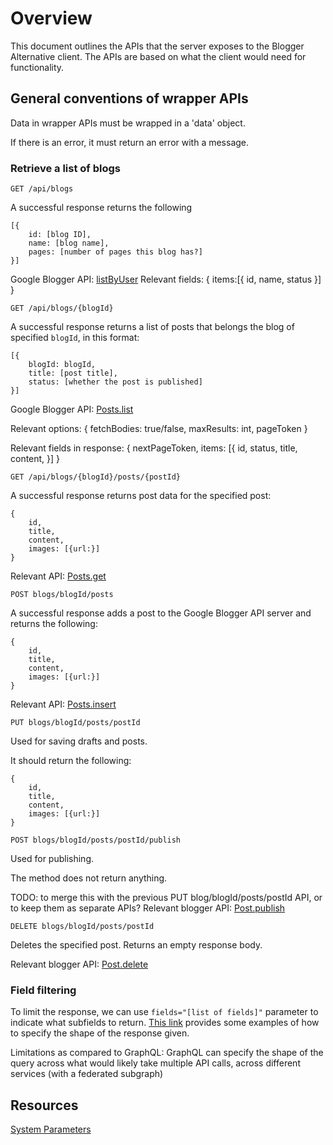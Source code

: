 # Overview

This document outlines the APIs that the server exposes to the Blogger Alternative client.
The APIs are based on what the client would need for functionality.

## General conventions of wrapper APIs

Data in wrapper APIs must be wrapped in a 'data' object.

If there is an error, it must return an error with a message.
### Retrieve a list of blogs
`GET /api/blogs`

A successful response returns the following
```
[{
    id: [blog ID],
    name: [blog name],
    pages: [number of pages this blog has?]
}]
```

Google Blogger API: [listByUser](https://developers.google.com/blogger/docs/3.0/reference/blogs/listByUser)
Relevant fields:
{
    items:[{
        id,
        name,
        status
    }]
}

`GET /api/blogs/{blogId}`

A successful response returns a list of posts that belongs the blog of specified `blogId`, in this format:

```
[{
    blogId: blogId,
    title: [post title],
    status: [whether the post is published]
}]
```

Google Blogger API: [Posts.list](https://developers.google.com/blogger/docs/3.0/reference/posts/list)

Relevant options:
{
    fetchBodies: true/false,
    maxResults: int,
    pageToken
}

Relevant fields in response:
{
    nextPageToken,
    items: [{
        id,
        status,
        title,
        content,
    }]
}

`GET /api/blogs/{blogId}/posts/{postId}`

A successful response returns post data for the specified post:

```
{
    id,
    title,
    content,
    images: [{url:}]
}
```

Relevant API: [Posts.get](https://developers.google.com/blogger/docs/3.0/reference/posts/get)



`POST blogs/blogId/posts`

A successful response adds a post to the Google Blogger API server and returns the following:

```
{
    id,
    title,
    content,
    images: [{url:}]
}
```

Relevant API: [Posts.insert](https://developers.google.com/blogger/docs/3.0/reference/posts#resource)

`PUT blogs/blogId/posts/postId`

Used for saving drafts and posts.

It should return the following:
```
{
    id,
    title,
    content,
    images: [{url:}]
}
```

`POST blogs/blogId/posts/postId/publish`

Used for publishing.

The method does not return anything.

TODO: to merge this with the previous PUT blog/blogId/posts/postId API, or to keep them as separate APIs?
Relevant blogger API: [Post.publish](https://developers.google.com/blogger/docs/3.0/reference/posts/publish)

`DELETE blogs/blogId/posts/postId`

Deletes the specified post.
Returns an empty response body.

Relevant blogger API: [Post.delete](https://developers.google.com/blogger/docs/3.0/reference/posts/delete)

### Field filtering

To limit the response, we can use `fields="[list of fields]"` parameter to indicate what subfields to return.
[This link](https://developers.google.com/slides/api/guides/field-masks) provides some examples of how to specify the shape of the response given.

Limitations as compared to GraphQL: GraphQL can specify the shape of the query across what would likely take multiple API calls, across different services (with a federated subgraph)

## Resources
[System Parameters](https://cloud.google.com/apis/docs/system-parameters)